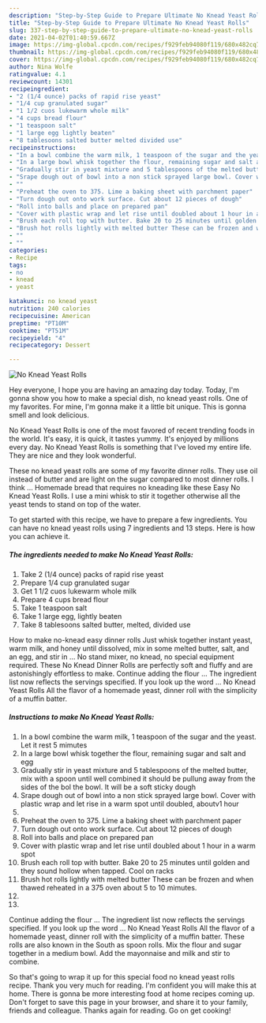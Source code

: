 ```yaml
---
description: "Step-by-Step Guide to Prepare Ultimate No Knead Yeast Rolls"
title: "Step-by-Step Guide to Prepare Ultimate No Knead Yeast Rolls"
slug: 337-step-by-step-guide-to-prepare-ultimate-no-knead-yeast-rolls
date: 2021-04-02T01:40:59.667Z
image: https://img-global.cpcdn.com/recipes/f929feb94080f119/680x482cq70/no-knead-yeast-rolls-recipe-main-photo.jpg
thumbnail: https://img-global.cpcdn.com/recipes/f929feb94080f119/680x482cq70/no-knead-yeast-rolls-recipe-main-photo.jpg
cover: https://img-global.cpcdn.com/recipes/f929feb94080f119/680x482cq70/no-knead-yeast-rolls-recipe-main-photo.jpg
author: Nina Wolfe
ratingvalue: 4.1
reviewcount: 14301
recipeingredient:
- "2 (1/4 ounce) packs of rapid rise yeast"
- "1/4 cup granulated sugar"
- "1 1/2 cuos lukewarm whole milk"
- "4 cups bread flour"
- "1 teaspoon salt"
- "1 large egg lightly beaten"
- "8 tablesoons salted butter melted divided use"
recipeinstructions:
- "In a bowl combine the warm milk, 1 teaspoon of the sugar and the yeast. Let it rest 5 mimutes"
- "In a large bowl whisk together the flour, remaining sugar and salt and egg"
- "Gradually stir in yeast mixture and 5 tablespoons of the melted butter, mix with a spoon until well combined it should be pullung away from the sides of the bol the bowl. It will be a soft sticky dough"
- "Srape dough out of bowl into a non stick sprayed large bowl. Cover with plastic wrap and let rise in a warm spot until doubled, aboutv1 hour"
- ""
- "Preheat the oven to 375. Lime a baking sheet with parchment paper"
- "Turn dough out onto work surface. Cut about 12 pieces of dough"
- "Roll into balls and place on prepared pan"
- "Cover with plastic wrap and let rise until doubled about 1 hour in a warm spot"
- "Brush each roll top with butter. Bake 20 to 25 minutes until golden and they sound hollow when tapped. Cool on racks"
- "Brush hot rolls lightly with melted butter These can be frozen and when thawed reheated in a 375 oven about 5 to 10 mimutes."
- ""
- ""
categories:
- Recipe
tags:
- no
- knead
- yeast

katakunci: no knead yeast 
nutrition: 240 calories
recipecuisine: American
preptime: "PT10M"
cooktime: "PT51M"
recipeyield: "4"
recipecategory: Dessert

---
```



![No Knead Yeast Rolls](https://img-global.cpcdn.com/recipes/f929feb94080f119/680x482cq70/no-knead-yeast-rolls-recipe-main-photo.jpg)

Hey everyone, I hope you are having an amazing day today. Today, I'm gonna show you how to make a special dish, no knead yeast rolls. One of my favorites. For mine, I'm gonna make it a little bit unique. This is gonna smell and look delicious.

No Knead Yeast Rolls is one of the most favored of recent trending foods in the world. It's easy, it is quick, it tastes yummy. It's enjoyed by millions every day. No Knead Yeast Rolls is something that I've loved my entire life. They are nice and they look wonderful.

These no knead yeast rolls are some of my favorite dinner rolls. They use oil instead of butter and are light on the sugar compared to most dinner rolls. I think … Homemade bread that requires no kneading like these Easy No Knead Yeast Rolls. I use a mini whisk to stir it together otherwise all the yeast tends to stand on top of the water.


To get started with this recipe, we have to prepare a few ingredients. You can have no knead yeast rolls using 7 ingredients and 13 steps. Here is how you can achieve it.

<!--inarticleads1-->

##### The ingredients needed to make No Knead Yeast Rolls:

1. Take 2 (1/4 ounce) packs of rapid rise yeast
1. Prepare 1/4 cup granulated sugar
1. Get 1 1/2 cuos lukewarm whole milk
1. Prepare 4 cups bread flour
1. Take 1 teaspoon salt
1. Take 1 large egg, lightly beaten
1. Take 8 tablesoons salted butter, melted, divided use


How to make no-knead easy dinner rolls Just whisk together instant yeast, warm milk, and honey until dissolved, mix in some melted butter, salt, and an egg, and stir in … No stand mixer, no knead, no special equipment required. These No Knead Dinner Rolls are perfectly soft and fluffy and are astonishingly effortless to make. Continue adding the flour … The ingredient list now reflects the servings specified. If you look up the word … No Knead Yeast Rolls All the flavor of a homemade yeast, dinner roll with the simplicity of a muffin batter. 

<!--inarticleads2-->

##### Instructions to make No Knead Yeast Rolls:

1. In a bowl combine the warm milk, 1 teaspoon of the sugar and the yeast. Let it rest 5 mimutes
1. In a large bowl whisk together the flour, remaining sugar and salt and egg
1. Gradually stir in yeast mixture and 5 tablespoons of the melted butter, mix with a spoon until well combined it should be pullung away from the sides of the bol the bowl. It will be a soft sticky dough
1. Srape dough out of bowl into a non stick sprayed large bowl. Cover with plastic wrap and let rise in a warm spot until doubled, aboutv1 hour
1. 
1. Preheat the oven to 375. Lime a baking sheet with parchment paper
1. Turn dough out onto work surface. Cut about 12 pieces of dough
1. Roll into balls and place on prepared pan
1. Cover with plastic wrap and let rise until doubled about 1 hour in a warm spot
1. Brush each roll top with butter. Bake 20 to 25 minutes until golden and they sound hollow when tapped. Cool on racks
1. Brush hot rolls lightly with melted butter These can be frozen and when thawed reheated in a 375 oven about 5 to 10 mimutes.
1. 
1. 


Continue adding the flour … The ingredient list now reflects the servings specified. If you look up the word … No Knead Yeast Rolls All the flavor of a homemade yeast, dinner roll with the simplicity of a muffin batter. These rolls are also known in the South as spoon rolls. Mix the flour and sugar together in a medium bowl. Add the mayonnaise and milk and stir to combine. 

So that's going to wrap it up for this special food no knead yeast rolls recipe. Thank you very much for reading. I'm confident you will make this at home. There is gonna be more interesting food at home recipes coming up. Don't forget to save this page in your browser, and share it to your family, friends and colleague. Thanks again for reading. Go on get cooking!
